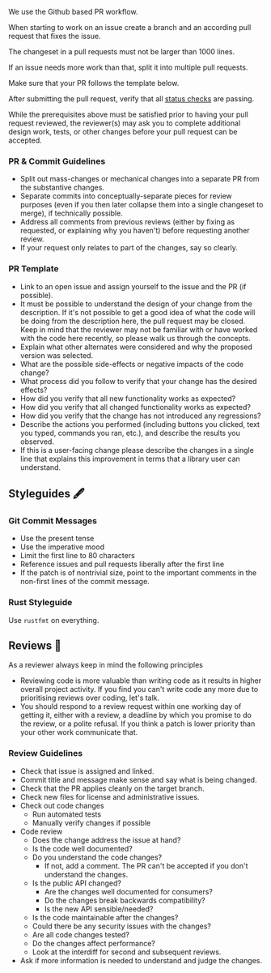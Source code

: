 
We use the Github based PR workflow.

When starting to work on an issue create a branch and an according pull request that fixes the issue.

The changeset in a pull requests must not be larger than 1000 lines.

If an issue needs more work than that, split it into multiple pull requests.

Make sure that your PR follows the template below.

After submitting the pull request, verify that all [status checks](https://help.github.com/articles/about-status-checks/) are passing.

While the prerequisites above must be satisfied prior to having your pull request reviewed, the reviewer(s) may ask you to complete additional design work, tests, or other changes before your pull request can be accepted.

### PR & Commit Guidelines

- Split out mass-changes or mechanical changes into a separate PR from the substantive changes.
- Separate commits into conceptually-separate pieces for review purposes (even if you then later collapse them into a single changeset to merge), if technically possible.
- Address all comments from previous reviews (either by fixing as requested, or explaining why you haven't) before requesting another review.
- If your request only relates to part of the changes, say so clearly.

### PR Template

- Link to an open issue and assign yourself to the issue and the PR (if possible).
- It must be possible to understand the design of your change from the description. If it's not possible to get a good idea of what the code will be doing from the description here, the pull request may be closed. Keep in mind that the reviewer may not be familiar with or have worked with the code here recently, so please walk us through the concepts.
- Explain what other alternates were considered and why the proposed version was selected.
- What are the possible side-effects or negative impacts of the code change?
- What process did you follow to verify that your change has the desired effects?
- How did you verify that all new functionality works as expected?
- How did you verify that all changed functionality works as expected?
- How did you verify that the change has not introduced any regressions?
- Describe the actions you performed (including buttons you clicked, text you typed, commands you ran, etc.), and describe the results you observed.
- If this is a user-facing change please describe the changes in a single line that explains this improvement in terms that a library user can understand.

## Styleguides 🖋

### Git Commit Messages

- Use the present tense
- Use the imperative mood
- Limit the first line to 80 characters
- Reference issues and pull requests liberally after the first line
- If the patch is of nontrivial size, point to the important comments in the non-first lines of the commit message.

### Rust Styleguide

Use `rustfmt` on everything.

## Reviews 👀

As a reviewer always keep in mind the following principles

- Reviewing code is more valuable than writing code as it results in
higher overall project activity. If you find you can't write code any
more due to prioritising reviews over coding, let's talk.
- You should respond to a review request within one working day of
getting it, either with a review, a deadline by which you promise to do
the review, or a polite refusal. If you think a patch is lower priority
than your other work communicate that.

### Review Guidelines

- Check that issue is assigned and linked.
- Commit title and message make sense and say what is being changed.
- Check that the PR applies cleanly on the target branch.
- Check new files for license and administrative issues.
- Check out code changes
    - Run automated tests
    - Manually verify changes if possible
- Code review
    - Does the change address the issue at hand?
    - Is the code well documented?
    - Do you understand the code changes?
        - If not, add a comment. The PR can't be accepted if you don't understand the changes.
    - Is the public API changed?
        - Are the changes well documented for consumers?
        - Do the changes break backwards compatibility?
        - Is the new API sensible/needed?
    - Is the code maintainable after the changes?
    - Could there be any security issues with the changes?
    - Are all code changes tested?
    - Do the changes affect performance?
    - Look at the interdiff for second and subsequent reviews.
- Ask if more information is needed to understand and judge the changes.
